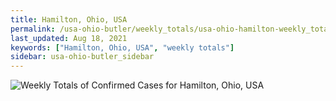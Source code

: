 ```yaml
---
title: Hamilton, Ohio, USA
permalink: /usa-ohio-butler/weekly_totals/usa-ohio-hamilton-weekly_totals.html
last_updated: Aug 18, 2021
keywords: ["Hamilton, Ohio, USA", "weekly totals"]
sidebar: usa-ohio-butler_sidebar
---
```


![Weekly Totals of Confirmed Cases for Hamilton, Ohio, USA](/covid_tracker/images/graphs/usa-ohio-hamilton-weekly_totals_graph.png)

